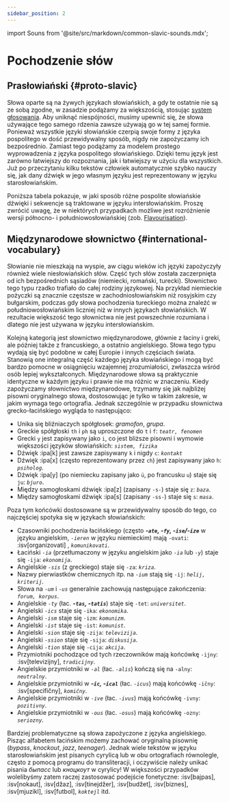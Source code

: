 ```yaml
---
sidebar_position: 2
---
```


import Souns from '@site/src/markdown/common-slavic-sounds.mdx';

# Pochodzenie słów

## Prasłowiański \{#proto-slavic}

Słowa oparte są na żywych językach słowiańskich, a gdy te ostatnie nie są ze sobą zgodne, w zasadzie podążamy za większością, stosując [system głosowania][1]. Aby uniknąć niespójności, musimy upewnić się, że słowa używające tego samego rdzenia zawsze używają go w tej samej formie. Ponieważ wszystkie języki słowiańskie czerpią swoje formy z języka pospolitego w dość przewidywalny sposób, nigdy nie zapożyczamy ich bezpośrednio. Zamiast tego podążamy za modelem prostego wyprowadzenia z języka pospolitego słowiańskiego. Dzięki temu język jest zarówno łatwiejszy do rozpoznania, jak i łatwiejszy w użyciu dla wszystkich. Już po przeczytaniu kilku tekstów człowiek automatycznie szybko nauczy się, jak dany dźwięk w jego własnym języku jest reprezentowany w języku starosłowiańskim.

Poniższa tabela pokazuje, w jaki sposób różne pospolite słowiańskie dźwięki i sekwencje są traktowane w języku intersłowiańskim. Proszę zwrócić uwagę, że w niektórych przypadkach możliwe jest rozróżnienie wersji północno- i południowosłowiańskiej (zob. [Flavourisation][2]).

<Souns />

## Międzynarodowe słownictwo \{#international-vocabulary}

Słowianie nie mieszkają na wyspie, aw ciągu wieków ich języki zapożyczyły również wiele niesłowiańskich słów. Część tych słów została zaczerpnięta od ich bezpośrednich sąsiadów (niemiecki, romański, turecki). Słownictwo tego typu rzadko trafiało do całej rodziny językowej. Na przykład niemieckie pożyczki są znacznie częstsze w zachodniosłowiańskim niż rosyjskim czy bułgarskim, podczas gdy słowa pochodzenia tureckiego można znaleźć w południowosłowiańskim liczniej niż w innych językach słowiańskich. W rezultacie większość tego słownictwa nie jest powszechnie rozumiana i dlatego nie jest używana w języku intersłowiańskim.

Kolejną kategorią jest słownictwo międzynarodowe, głównie z łaciny i greki, ale później także z francuskiego, a ostatnio angielskiego. Słowa tego typu wydają się być podobne w całej Europie i innych częściach świata. Stanowią one integralną część każdego języka słowiańskiego i mogą być bardzo pomocne w osiągnięciu wzajemnej zrozumiałości, zwłaszcza wśród osób lepiej wykształconych. Międzynarodowe słowa są praktycznie identyczne w każdym języku i prawie nie ma różnic w znaczeniu. Kiedy zapożyczamy słownictwo międzynarodowe, trzymamy się jak najbliżej pisowni oryginalnego słowa, dostosowując je tylko w takim zakresie, w jakim wymaga tego ortografia. Jednak szczególnie w przypadku słownictwa grecko-łacińskiego wygląda to następująco:

- Unika się bliźniaczych spółgłosek: _gramofon_, _grupa_.
- Greckie spółgłoski `th` i `ph` są uproszczone do `t` i `f`: _`teatr, fenomen`_
- Grecki `y` jest zapisywany jako `i`, co jest bliższe pisowni i wymowie większości języków słowiańskich: _`sistem, fizika`_
- Dźwięk :ipa[k] jest zawsze zapisywany `k` i nigdy `c`: _`kontakt`_
- Dźwięk :ipa[x] (często reprezentowany przez `ch`) jest zapisywany jako `h`: _`psiholog`_.
- Dźwięk :ipa[y] (po niemiecku zapisany jako `ü`, po francusku `u`) staje się `ju`: _`bjuro`_.
- Między samogłoskami dźwięk :ipa[z] (zapisany `-s-`) staje się `z`: _`baza`_.
- Między samogłoskami dźwięk :ipa[s] (zapisany `-ss-`) staje się `s`: _`masa`_.

Poza tym końcówki dostosowane są w przewidywalny sposób do tego, co najczęściej spotyka się w językach słowiańskich:

- Czasowniki pochodzenia łacińskiego (często _**-`ate`, -`fy`, -`ise`/-`ize`**_ w języku angielskim, _`-ieren`_ w języku niemieckim) mają `-ovati`: :isv[organizovati] , _`komunikovati`_.
- Łaciński _`-ia`_ (przetłumaczony w języku angielskim jako _`-ia`_ lub _`-y`_) staje się `-ija`: _`ekonomija`_.
- Angielskie _`-sis`_ (z greckiego) staje się `-za`: _`kriza`_.
- Nazwy pierwiastków chemicznych itp. na _`-ium`_ stają się `-ij`: _`helij, kriterij`_.
- Słowa na _`-um`_ i _`-us`_ generalnie zachowują następujące zakończenia: _`forum, korpus`_.
- Angielskie _`-ty`_ (łac. _**-`tas`, -`tatis`**_) staje się `-tet`: _`universitet`_.
- Angielski _`-ics`_ staje się `-ika`: _`ekonomika`_.
- Angielski _`-ism`_ staje się `-izm`: _`komunizm`_.
- Angielski _`-ist`_ staje się `-ist`: _`komunist`_.
- Angielski _`-sion`_ staje się `-zija`: _`televizija`_.
- Angielski _`-ssion`_ staje się `-sija`: _`diskusija`_.
- Angielski _`-tion`_ staje się `-cija`: _`akcija`_.
- Przymiotniki pochodzące od tych rzeczowników mają końcówkę `-ijny`: :isv[televizijny], _`tradicijny`_.
- Angielskie przymiotniki w _`-al`_ (łac. _`-alis`_) kończą się na `-alny`: _`neutralny`_.
- Angielskie przymiotniki w _**-`ic`, -`ical`**_ (łac. _`-icus`_) mają końcówkę `-ičny`: :isv[specifičny], _`komičny`_.
- Angielskie przymiotniki w _`-ive`_ (łac. _`-ivus`_) mają końcówkę `-ivny`: _`pozitivny`_.
- Angielskie przymiotniki w _`-ous`_ (łac. _`-osus`_) mają końcówkę `-ozny`: _`seriozny`_.

Bardziej problematyczne są słowa zapożyczone z języka angielskiego. Pisząc alfabetem łacińskim możemy zachować oryginalną pisownię (_bypass_, _knockout_, _jazz_, _teenager_). Jednak wiele tekstów w języku starosłowiańskim jest pisanych cyrylicą lub w obu ortografiach równolegle, często z pomocą programu do transliteracji, i oczywiście należy unikać pisania _быпасс_ lub _кноцкоут_ w cyrylicy! W większości przypadków wolelibyśmy zatem raczej zastosować podejście fonetyczne: :isv[bajpas], :isv[nokaut], :isv[džaz], :isv[tinejdžer], :isv[budžet], :isv[biznes], :isv[mjuzikl], :isv[futbol],  _`koktejl`_ itd.

[1]: ../introduction/design-criteria.md#vocabulary

[2]: flavourisation.md

